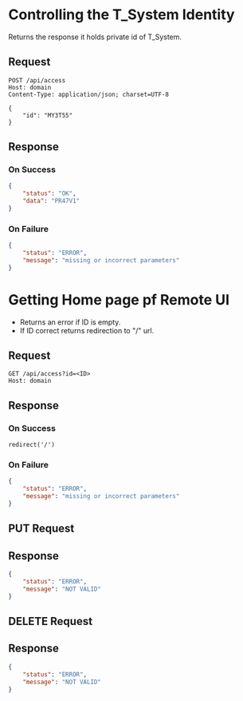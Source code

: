 # Controlling the T_System Identity
Returns the response it holds private id of T_System.

## Request
```http
POST /api/access
Host: domain
Content-Type: application/json; charset=UTF-8

{
    "id": "MY3T55"
}
```

## Response
### On Success
```json
{
    "status": "OK",
    "data": "PR47V1"
}
```

### On Failure
```json
{
    "status": "ERROR",
    "message": "missing or incorrect parameters"
}
```

# Getting Home page pf Remote UI
- Returns an error if ID is empty.
- If ID correct returns redirection to "/" url.

## Request
```http
GET /api/access?id=<ID>
Host: domain
```

## Response
### On Success
```
redirect('/')
```

### On Failure
```json
{
    "status": "ERROR",
    "message": "missing or incorrect parameters"
}
```

## PUT Request

## Response

```json
{
    "status": "ERROR",
    "message": "NOT VALID"
}
```

## DELETE Request

## Response

```json
{
    "status": "ERROR",
    "message": "NOT VALID"
}
```
